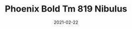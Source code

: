 ---
tags: 
  - "To Market"
  - "Rubber Flooring"
  - "Phoenix"
title: "Phoenix Bold Tm 819 Nibulus"
designer: "To Market"
image_primary: "img/BOLD%20TM%20819%20NIBULUS.jpg"
href: "https://www.tomkt.com/atmosphere-phoenix-swatches"
description: "Straight%20Edge%20Tile%3A%2038%22%20x%2038%22%20Interlocking%20Tile%3A%2037%22%20x%2037%22"
category: "rubber-flooring-phoenix"
subtitle: ""
manufacturer: "ToMarket"
slug: "/manufacturers/tomarket/rubber-flooring-phoenix/to-market-phoenix-bold-tm-819-nibulus"
date: "2021-02-22"
---